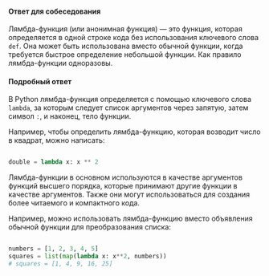
#### Ответ для собеседования

Лямбда-функция (или анонимная функция) — это функция, которая определяется в одной строке кода без использования ключевого слова `def`. Она может быть использована вместо обычной функции, когда требуется быстрое определение небольшой функции. Как правило лямбда-функции одноразовы.﻿﻿﻿﻿﻿﻿﻿﻿﻿﻿﻿﻿﻿﻿

#### Подробный ответ

В Python лямбда-функция определяется с помощью ключевого слова `lambda`, за которым следует список аргументов через запятую, затем символ `:`, и наконец, тело функции.

Например, чтобы определить лямбда-функцию, которая возводит число в квадрат, можно написать:

```python

double = lambda x: x ** 2

```

Лямбда-функции в основном используются в качестве аргументов функций высшего порядка, которые принимают другие функции в качестве аргументов. Также они могут использоваться для создания более читаемого и компактного кода.

Например, можно использовать лямбда-функцию вместо объявления обычной функции для преобразования списка:

```python

numbers = [1, 2, 3, 4, 5]
squares = list(map(lambda x: x**2, numbers))
# squares = [1, 4, 9, 16, 25]

```
